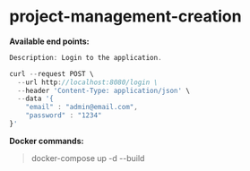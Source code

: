 # project-management-creation

**Available end points:**

```javascript
Description: Login to the application.

curl --request POST \
  --url http://localhost:8080/login \
  --header 'Content-Type: application/json' \
  --data '{
	"email" : "admin@email.com",
    "password" : "1234"
}'
```



**Docker commands:**

> docker-compose up -d --build 


